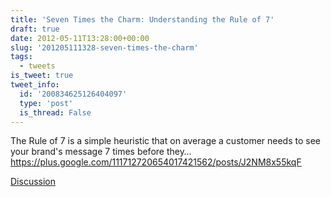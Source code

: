 ```yaml
---
title: 'Seven Times the Charm: Understanding the Rule of 7'
draft: true
date: 2012-05-11T13:28:00+00:00
slug: '201205111328-seven-times-the-charm'
tags:
  - tweets
is_tweet: true
tweet_info:
  id: '200834625126404097'
  type: 'post'
  is_thread: False
---
```




The Rule of 7 is a simple heuristic that on average a customer needs to see your brand's message 7 times before they… <https://plus.google.com/111712720654017421562/posts/J2NM8x55kqF>

[Discussion](https://x.com/sytelus/status/200834625126404097)
